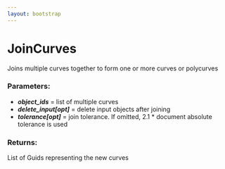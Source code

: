 ```yaml
---
layout: bootstrap
---
```


# JoinCurves

Joins multiple curves together to form one or more curves or polycurves
        

### Parameters:

- ***object_ids*** = list of multiple curves
- ***delete_input[opt]*** = delete input objects after joining
- ***tolerance[opt]*** = join tolerance. If omitted, 2.1 * document absolute
    tolerance is used
        

### Returns:


List of Guids representing the new curves
        
